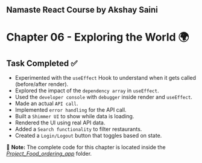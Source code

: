 ## Namaste React Course by Akshay Saini
# Chapter 06 - Exploring the World 🌍

## Task Completed ✅
- Experimented with the `useEffect` Hook to understand when it gets called (before/after render).
- Explored the impact of the `dependency array` in `useEffect`.
- Used the `developer console` with `debugger` inside render and `useEffect`.
- Made an actual `API call`.
- Implemented `error handling` for the API call.
- Built a `Shimmer UI` to show while data is loading.
- Rendered the UI using real API data.
- Added a `Search functionality` to filter restaurants.
- Created a `Login/Logout` button that toggles based on state.


📌 **Note:** The complete code for this chapter is located inside the [_Project_Food_ordering_app_](../Project_Food_ordering_app/) folder.